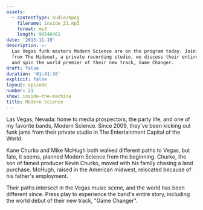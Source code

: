 ```yaml
---
assets:
  - contentType: audio/mpeg
    filename: inside_21.mp3
    format: mp3
    length: 99546461
date: '2013-11-19'
description: >-
  Las Vegas funk masters Modern Science are on the program today. Joining us
  from The Hideout, a private recording studio, we discuss their entire career,
  and spin the world premier of their new track, Game Changer.
draft: false
duration: '01:41:38'
explicit: false
layout: episode
number: 21
show: inside-the-machine
title: Modern Science
---
```

Las Vegas, Nevada: home to media prospectors, the party life, and one of my favorite bands, Modern Science. Since 2009, they've been kicking out funk jams from their private studio in The Entertainment Capital of the World.

Kane Churko and Mike McHugh both walked different paths to Vegas, but fate, it seems, planned Modern Science from the beginning. Churko, the son of famed producer Kevin Churko, moved with his family chasing a land purchase. McHugh, raised in the American midwest, relocated because of his father's employment.

Their paths intersect in the Vegas music scene, and the world has been different since. Press play to experience the band's entire story, including the world debut of their new track, "Game Changer".